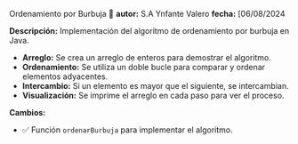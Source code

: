  Ordenamiento por Burbuja 🫧
**autor:** S.A Ynfante Valero 
**fecha:** [06/08/2024

**Descripción:**
Implementación del algoritmo de ordenamiento por burbuja en Java. 
*  **Arreglo:** Se crea un arreglo de enteros para demostrar el algoritmo.
*  **Ordenamiento:** Se utiliza un doble bucle para comparar y ordenar elementos adyacentes.
*  **Intercambio:** Si un elemento es mayor que el siguiente, se intercambian.
*  **Visualización:** Se imprime el arreglo en cada paso para ver el proceso.

**Cambios:**
* ✅ Función `ordenarBurbuja` para implementar el algoritmo.

